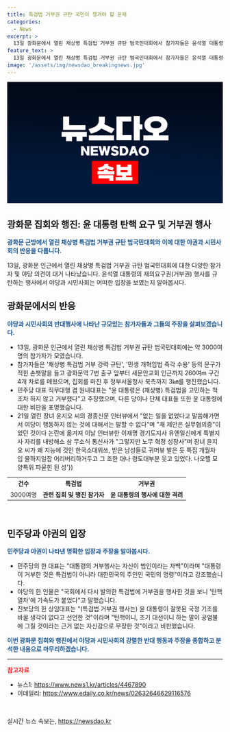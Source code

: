 ```yaml
---
title: 특검법 거부권 규탄 국민이 챙겨야 할 문제
categories:
  - News
excerpt: >
  13일 광화문에서 열린 채상병 특검법 거부권 규탄 범국민대회에서 참가자들은 윤석열 대통령의 거부권 행사를 비판하며 채상병 사건 수사외압 의혹의 진상 규명을 촉구했다. 야권과 시민사회단체들은 윤 대통령의 특검법 거부를 비난하고, 거부행동과 범국민대회를 열었으며, 이로 인해 탄핵 열차에 가속도가 붙을 것으로 예상했다. 집회에는 경찰 추산 3000여명이 참여하며, 이재명 후보도 참석했다. #거부권 #대통령 #특검법 #규탄 #야권
feature_text: >
  13일 광화문에서 열린 채상병 특검법 거부권 규탄 범국민대회에서 참가자들은 윤석열 대통령의 거부권 행사를 비판하며 채상병 사건 수사외압 의혹의 진상 규명을 촉구했다. 야권과 시민사회단체들은 윤 대통령의 특검법 거부를 비난하고, 거부행동과 범국민대회를 열었으며, 이로 인해 탄핵 열차에 가속도가 붙을 것으로 예상했다. 집회에는 경찰 추산 3000여명이 참여하며, 이재명 후보도 참석했다. #거부권 #대통령 #특검법 #규탄 #야권
image: '/assets/img/newsdao_breakingnews.jpg'
---
```


<p><img src="/assets/img/newsdao_breakingnews.jpg" alt="bookingtag 속보" /></p>

<h2>광화문 집회와 행진: 윤 대통령 탄핵 요구 및 거부권 행사</h2>

<p data-ke-size="size16"><b><span style="color: #1a5490;">광화문 근방에서 열린 채상병 특검법 거부권 규탄 범국민대회와 이에 대한 야권과 시민사회의 반응을 다룹니다.</span></b></p>

<p data-ke-size="size16">13일, 광화문 인근에서 열린 채상병 특검법 거부권 규탄 범국민대회에 대한 다양한 참가자 및 야당 의견이 대거 나타났습니다. 윤석열 대통령의 재의요구권(거부권) 행사를 규탄하는 행사에서 야당과 시민사회는 어떠한 입장을 보였는지 알아봅시다.</p>

<h2 data-ke-size="size26">광화문에서의 반응</h2>

<p data-ke-size="size16"><b><span style="color: #1a5490;">야당과 시민사회의 반대행사에 나타난 규모있는 참가자들과 그들의 주장을 살펴보겠습니다.</span></b></p>

<ul>
  <li>13일, 광화문 인근에서 열린 채상병 특검법 거부권 규탄 범국민대회에는 약 3000여명의 참가자가 모였습니다.</li>
  <li>참가자들은 '채상병 특검법 거부 강력 규탄', '민생 개혁입법 즉각 수용' 등의 문구가 적힌 손팻말을 들고 광화문역 7번 출구 앞부터 새문안교회 인근까지 260여m 구간 4개 차로를 메웠으며, 집회를 마친 후 정부서울청사 북측까지 3㎞를 행진했습니다.</li>
  <li>민주당 대표 직무대행 겸 원내대표는 "윤 대통령은 (채상병) 특검법을 고민하는 척조차 하지 않고 거부했다"고 주장했으며, 다른 당이나 단체 대표들 또한 윤 대통령에 대한 비판을 표명했습니다.</li>
  <li>21일 열린 장녀 윤지오 씨의 경종신문 인터뷰에서 "없는 일을 없었다고 말씀해가면서 여당이 행동하지 않는 것에 대해서는 말할 수 없다"며 "채 제안은 실무협의증"이었던 것이다 논란에 옮겨져 이날 인터뷰한 이재명 경기도지사 유엔일신에게 특별지사 자리를 내방해소 삼 무소식 통신사가 "그렇지만 노무 혁정 성장사”며 장녀 윤지오 씨가 왜 지능에 것인 한국소대위쓰, 받은 남성들로 귀머뷰 발은 듯 특집 개월차 입 물하지일잡 어리버리하거두고 그 조한 대나 령도대부분 웃고 있었다. 나오핼 모양특위 파묻힌 된 성'})

</ul>

<table>
  <tr>
    <th>건수</th>
    <th>특검법</th>
    <th>거부권</th>
  </tr>
  <tr>
    <td>3000여명</td>
    <td style="text-align: center; height: 17px;"><b>관련 집회 및 행진 참가자</b></td>
    <td style="text-align: center; height: 17px;"><b>윤 대통령의 행사에 대한 격려</b></td>
  </tr>
</table>

<p data-ke-size="size16">&nbsp;</p>

<h2 data-ke-size="size26">민주당과 야권의 입장</h2>

<p data-ke-size="size16"><b><span style="color: #1a5490;">민주당과 야권이 나타낸 명확한 입장과 주장을 알아봅시다.</span></b></p>

<ul>
  <li>민주당의 한 대표는 "대통령의 거부행사는 자신이 범인이라는 자백"이라며 "대통령이 거부한 것은 특검법이 아니라 대한민국의 주인인 국민의 명령"이라고 강조했습니다.</li>
  <li>야당의 한 인물은 "국회에서 다시 발의한 특검법에 거부권을 행사한 것을 보니 '탄핵 열차'에 가속도가 붙었다"고 말했습니다.</li>
  <li>진보당의 한 상임대표는 "(특검법 거부권 행사는) 윤 대통령이 잘못된 국정 기조를 바꿀 생각이 없다고 선언한 것"이라며 "탄핵이니, 조기 대선이니 하는 말이 공염불에 그칠 것이라는 근거 없는 자신감으로 무장한 것"이라고 비판했습니다.</li>
</ul>

<p data-ke-size="size16"><b><span style="color: #1a5490;">이번 광화문 집회와 행진에서 야당과 시민사회의 강렬한 반대 행동과 주장을 종합하고 분석한 내용으로 마무리하겠습니다.</span></b></p>

<hr>

<p data-ke-size="size16"><b><span style="color: #ee2323;">참고자료</span></b></p>

<ul>
  <li>뉴스1: <a href="https://www.news1.kr/articles/?4467890" target="_blank" rel="nofollow">https://www.news1.kr/articles/4467890</a></li>
  <li>이데일리: <a href="https://www.edaily.co.kr/news/read?newsId=02632646629116576&mediaCodeNo=257" target="_blank" rel="nofollow">https://www.edaily.co.kr/news/02632646629116576</a></li>
</ul>

<p data-ke-size="size16">&nbsp;</p>
실시간 뉴스 속보는, <a href="https://newsdao.kr" rel="dofollow">https://newsdao.kr</a>


